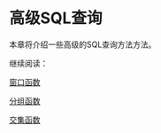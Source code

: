 # 高级SQL查询

本章将介绍一些高级的SQL查询方法方法。

继续阅读：

[窗口函数](window_function.cn.md)

[分组函数](grouping_sets.cn.md)

[交集函数](intersect_count.cn.md)

